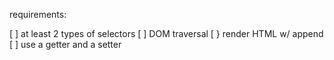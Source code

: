 requirements:

[ ] at least 2 types of selectors
[ ] DOM traversal
[ } render HTML w/ append
[ ] use a getter and a setter